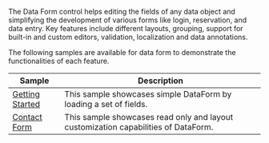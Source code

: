 The Data Form control helps editing the fields of any data object and simplifying the development of various forms like login, reservation, and data entry.
Key features include different layouts, grouping, support for built-in and custom editors, validation, localization and data annotations.

The following samples are available for data form to demonstrate the functionalities of each feature.

| Sample          | Description |
|-----------------|-------------|
| [Getting Started](DataForm/Samples/GettingStarted)| This sample showcases simple DataForm by loading a set of fields.|
| [Contact Form](DataForm/Samples/ContactForm)| This sample showcases read only and layout customization capabilities of DataForm. |
